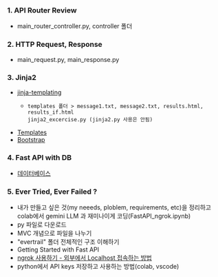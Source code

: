 ### 1. API Router Review
- main_router_controller.py, controller 폴더
  
### 2. HTTP Request, Response 
- main_request.py, main_response.py

### 3. Jinja2
- [jinja-templating](https://realpython.com/primer-on-jinja-templating/)
  -     templates 폴더 > message1.txt, message2.txt, results.html, results_if.html
        jinja2_excercise.py (jinja2.py 사용은 안됨)
- [Templates](https://fastapi.tiangolo.com/advanced/templates/)
- [Bootstrap](https://getbootstrap.com/)

### 4. Fast API with DB
- [데이터베이스](https://tech.osci.kr/fastapi-%ED%8C%8C%EC%9D%B4%EC%8D%AC%EC%9C%BC%EB%A1%9C-%EA%B0%84%EB%8B%A8%ED%95%98%EA%B2%8C-%EC%9B%B9-api-%EB%A7%8C%EB%93%A4%EA%B8%B0/)

### 5. Ever Tried, Ever Failed ?
- 내가 만들고 싶은 것(my neeeds, ploblem, requirements, etc)을 정리하고 colab에서 gemini LLM 과 재미나이게 코딩(FastAPI_ngrok.ipynb)
- py 파일로 다운로드 
- MVC 개념으로 파일을 나누기
- "evertrail" 폴더 전체적인 구조 이해하기
- Getting Started with Fast API
- [ngrok 사용하기 - 외부에서 Localhost 접속하는 방법](https://velog.io/@kya754/ngrok-%EC%82%AC%EC%9A%A9%ED%95%98%EA%B8%B0)
- python에서 API keys 저장하고 사용하는 방법(colab, vscode)
